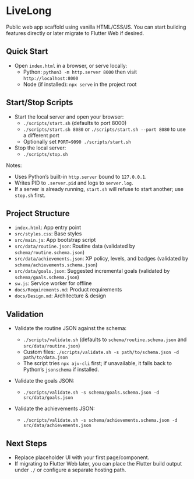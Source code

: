 # LiveLong

Public web app scaffold using vanilla HTML/CSS/JS. You can start building features directly or later migrate to Flutter Web if desired.

## Quick Start

- Open `index.html` in a browser, or serve locally:
  - Python: `python3 -m http.server 8000` then visit `http://localhost:8000`
  - Node (if installed): `npx serve` in the project root

## Start/Stop Scripts

- Start the local server and open your browser:
  - `./scripts/start.sh` (defaults to port 8000)
  - `./scripts/start.sh 8080` or `./scripts/start.sh --port 8080` to use a different port
  - Optionally set `PORT=9090 ./scripts/start.sh`
- Stop the local server:
  - `./scripts/stop.sh`

Notes:
- Uses Python’s built-in `http.server` bound to `127.0.0.1`.
- Writes PID to `.server.pid` and logs to `server.log`.
- If a server is already running, `start.sh` will refuse to start another; use `stop.sh` first.

## Project Structure

- `index.html`: App entry point
- `src/styles.css`: Base styles
- `src/main.js`: App bootstrap script
- `src/data/routine.json`: Routine data (validated by `schema/routine.schema.json`)
- `src/data/achievements.json`: XP policy, levels, and badges (validated by `schema/achievements.schema.json`)
- `src/data/goals.json`: Suggested incremental goals (validated by `schema/goals.schema.json`)
- `sw.js`: Service worker for offline
- `docs/Requirements.md`: Product requirements
- `docs/Design.md`: Architecture & design

## Validation

- Validate the routine JSON against the schema:
  - `./scripts/validate.sh` (defaults to `schema/routine.schema.json` and `src/data/routine.json`)
  - Custom files: `./scripts/validate.sh -s path/to/schema.json -d path/to/data.json`
  - The script tries `npx ajv-cli` first; if unavailable, it falls back to Python’s `jsonschema` if installed.

- Validate the goals JSON:
  - `./scripts/validate.sh -s schema/goals.schema.json -d src/data/goals.json`

- Validate the achievements JSON:
  - `./scripts/validate.sh -s schema/achievements.schema.json -d src/data/achievements.json`

## Next Steps

- Replace placeholder UI with your first page/component.
- If migrating to Flutter Web later, you can place the Flutter build output under `./` or configure a separate hosting path.
